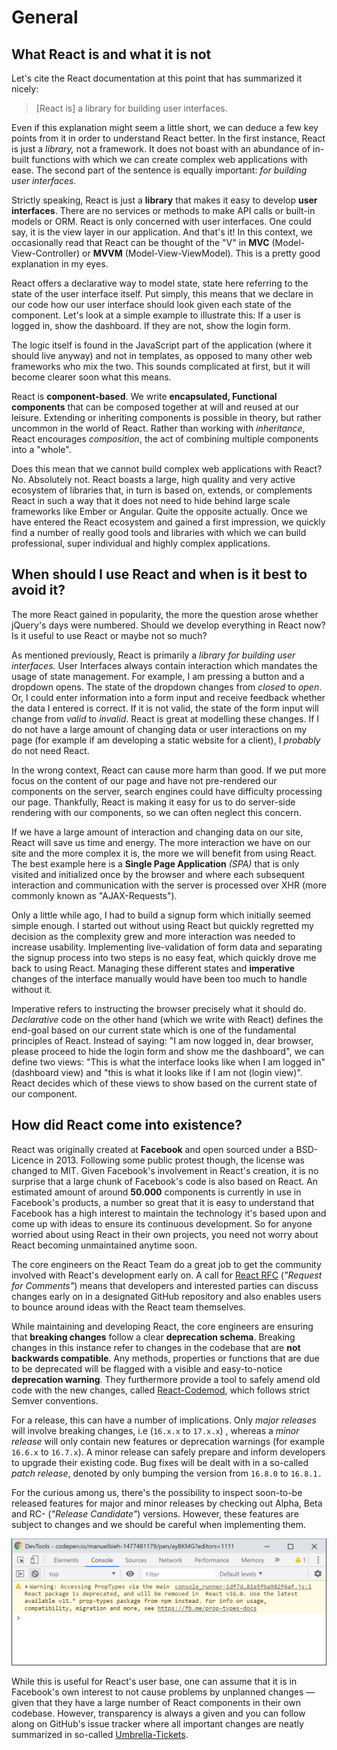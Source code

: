 # General

## What React is and what it is not

Let's cite the React documentation at this point that has summarized it nicely:

> \[React is\] a library for building user interfaces.

Even if this explanation might seem a little short, we can deduce a few key points from it in order to understand React better. In the first instance, React is just a _library,_ not a framework. It does not boast with an abundance of in-built functions with which we can create complex web applications with ease. The second part of the sentence is equally important: _for building user interfaces._

Strictly speaking, React is just a **library** that makes it easy to develop **user interfaces**. There are no services or methods to make API calls or built-in models or ORM. React is only concerned with user interfaces. One could say, it is the view layer in our application. And that's it! In this context, we occasionally read that React can be thought of the "V" in **MVC** \(Model-View-Controller\) or **MVVM** \(Model-View-ViewModel\). This is a pretty good explanation in my eyes.

React offers a declarative way to model state, state here referring to the state of the user interface itself. Put simply, this means that we declare in our code how our user interface should look given each state of the component. Let's look at a simple example to illustrate this: If a user is logged in, show the dashboard. If they are not, show the login form.

The logic itself is found in the JavaScript part of the application \(where it should live anyway\) and not in templates, as opposed to many other web frameworks who mix the two. This sounds complicated at first, but it will become clearer soon what this means.

React is **component-based**. We write **encapsulated, Functional components** that can be composed together at will and reused at our leisure. Extending or inheriting components is possible in theory, but rather uncommon in the world of React. Rather than working with _inheritance_, React encourages _composition_, the act of combining multiple components into a "whole".

Does this mean that we cannot build complex web applications with React? No. Absolutely not. React boasts a large, high quality and very active ecosystem of libraries that, in turn is based on, extends, or complements React in such a way that it does not need to hide behind large scale frameworks like Ember or Angular. Quite the opposite actually. Once we have entered the React ecosystem and gained a first impression, we quickly find a number of really good tools and libraries with which we can build professional, super individual and highly complex applications.

## When should I use React and when is it best to avoid it?

The more React gained in popularity, the more the question arose whether jQuery's days were numbered. Should we develop everything in React now? Is it useful to use React or maybe not so much?

As mentioned previously, React is primarily a _library for building user interfaces._ User Interfaces always contain interaction which mandates the usage of state management. For example, I am pressing a button and a dropdown opens. The state of the dropdown changes from _closed_ to _open_. Or, I could enter information into a form input and receive feedback whether the data I entered is correct. If it is not valid, the state of the form input will change from _valid_ to _invalid_. React is great at modelling these changes. If I do not have a large amount of changing data or user interactions on my page \(for example if am developing a static website for a client\), I _probably_ do not need React.

In the wrong context, React can cause more harm than good. If we put more focus on the content of our page and have not pre-rendered our components on the server, search engines could have difficulty processing our page. Thankfully, React is making it easy for us to do server-side rendering with our components, so we can often neglect this concern.

If we have a large amount of interaction and changing data on our site, React will save us time and energy. The more interaction we have on our site and the more complex it is, the more we will benefit from using React. The best example here is a **Single Page Application** _\(SPA\)_ that is only visited and initialized once by the browser and where each subsequent interaction and communication with the server is processed over XHR \(more commonly known as "AJAX-Requests"\).

Only a little while ago, I had to build a signup form which initially seemed simple enough. I started out without using React but quickly regretted my decision as the complexity grew and more interaction was needed to increase usability. Implementing live-validation of form data and separating the signup process into two steps is no easy feat, which quickly drove me back to using React. Managing these different states and **imperative** changes of the interface manually would have been too much to handle without it. 

Imperative refers to instructing the browser precisely what it should do. _Declarative_ code on the other hand \(which we write with React\) defines the end-goal based on our current state which is one of the fundamental principles of React. Instead of saying: "I am now logged in, dear browser, please proceed to hide the login form and show me the dashboard",  we can define two views: "This is what the interface looks like when I am logged in" \(dashboard view\) and "this is what it looks like if I am not \(login view\)". React decides which of these views to show based on the current state of our component.  

## How did React come into existence?

React was originally created at **Facebook** and open sourced under a BSD-Licence in 2013. Following some public protest though, the license was changed to MIT. Given Facebook's involvement in React's creation, it is no surprise that a large chunk of Facebook's code is also based on React. An estimated amount of around **50.000** components is currently in use in Facebook's products, a number so great that it is easy to understand that Facebook has a high interest to maintain the technology it's based upon and come up with ideas to ensure its continuous development. So for anyone worried about using React in their own projects, you need not worry about React becoming unmaintained anytime soon.

The core engineers on the React Team do a great job to get the community involved with React's development early on. A call for [React RFC](https://github.com/reactjs/rfcs) \(_"Request for Comments"_\) means that developers and interested parties can discuss changes early on in a designated GitHub repository and also enables users to bounce around ideas with the React team themselves. 

While maintaining and developing React, the core engineers are ensuring that **breaking changes** follow a clear **deprecation schema**. Breaking changes in this instance refer to changes in the codebase that are **not backwards compatible**. Any methods, properties or functions that are due to be deprecated will be flagged with a visible and easy-to-notice **deprecation warning**. They furthermore provide a tool to safely amend old code with the new changes, called [React-Codemod](https://github.com/reactjs/react-codemod), which follows strict Semver conventions.

For a release, this can have a number of implications. Only _major releases_ will involve breaking changes, i.e  \(`16.x.x` to `17.x.x`\) , whereas a _minor release_ will only contain new features or deprecation warnings \(for example `16.6.x` to `16.7.x`\). A minor release can safely prepare and inform developers to upgrade their existing code. Bug fixes will be dealt with in a so-called _patch release_, denoted by only bumping the version from `16.8.0` to `16.8.1.`

For the curious among us, there's the possibility to inspect soon-to-be released features for major and minor releases by checking out Alpha, Beta and RC- \(_"Release Candidate"_\) versions. However, these features are subject to changes and we should be careful when implementing them.

![An example of a deprecation warning](../.gitbook/assets/deprecation-warning.png)

While this is useful for React's user base, one can assume that it is in Facebook's own interest to not cause problems by unplanned changes — given that they have a large number of React components in their own codebase. However, transparency is always a given and you can follow along on GitHub's issue tracker where all important changes are neatly summarized in so-called [Umbrella-Tickets](https://github.com/facebook/react/issues?utf8=%E2%9C%93&q=is%3Aissue%20is%3Aopen%20umbrella).

